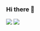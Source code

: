 ### Hi there 👋

<a href="https://www.linkedin.com/in/reznikovivan/"><img src="https://img.shields.io/badge/LinkedIn-0077B5?style=for-the-badge&logo=linkedin&logoColor=white"></a>
<a href="mailto:ivanreznikov@gmail.com"><img src="https://img.shields.io/badge/Gmail-D14836?style=for-the-badge&logo=gmail&logoColor=white"></a>

<!--
**IvanReznikov/IvanReznikov** is a ✨ _special_ ✨ repository because its `README.md` (this file) appears on your GitHub profile.

Here are some ideas to get you started:

- 🔭 I’m currently working on ...
- 🌱 I’m currently learning ...
- 👯 I’m looking to collaborate on ...
- 🤔 I’m looking for help with ...
- 💬 Ask me about ...
- 📫 How to reach me: ...
- 😄 Pronouns: ...
- ⚡ Fun fact: ...
-->
